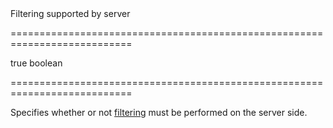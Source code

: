 <!--**
/*-------------------------------------------
    Auto-generated file. Do not modify.
-------------------------------------------

**-->
<!--d-->Filtering supported by server<!--/d-->
===========================================================================
<!--default-->true<!--/default-->
<!--type-->boolean<!--/type-->
===========================================================================

<!--shortDescription-->
Specifies whether or not [filtering](/Documentation/Guide/UI_Widgets/Data_Grid/Filtering/) must be performed on the server side.
<!--/shortDescription-->

<!--fullDescription-->

<!--/fullDescription-->